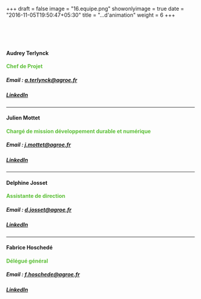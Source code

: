 +++
draft = false
image = "16.equipe.png"
showonlyimage = true
date = "2016-11-05T19:50:47+05:30"
title = "...d'animation"
weight = 6
+++

<!--more-->

<br/>
<br/>
<br/>

#### Audrey Terlynck
<span style="color:#5bbf36;">**Chef de Projet**</span>
##### Email : [a.terlynck@agroe.fr](a.terlynck@agroe.fr)
##### [LinkedIn](https://www.linkedin.com/in/audrey-terlynck-674660119/)

---


#### Julien Mottet
<span style="color:#5bbf36;">**Chargé de mission développement durable et numérique**</span>
##### Email : [j.mottet@agroe.fr](j.mottet@agroe.fr)
##### [LinkedIn](https://www.linkedin.com/in/julienmottet)


---


#### Delphine Josset
<span style="color:#5bbf36;">**Assistante de direction**</span>
##### Email : [d.josset@agroe.fr](d.josset@agroe.fr)
##### [LinkedIn](https://www.linkedin.com/in/delphine-josset-523225173/)

---


#### Fabrice Hoschedé
<span style="color:#5bbf36;">**Délégué général**</span>
##### Email : [f.hoschede@agroe.fr](f.hosechede@agroe.fr)
##### [LinkedIn](https://www.linkedin.com/in/fabrice-hoschede-88207852/)



